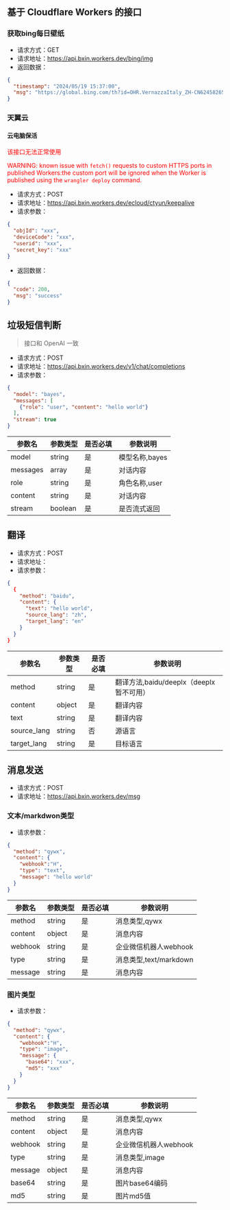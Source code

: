 ## 基于 Cloudflare Workers 的接口

### 获取bing每日壁纸
- 请求方式：GET
- 请求地址：https://api.bxin.workers.dev/bing/img
- 返回数据：
```json
{
  "timestamp": "2024/05/19 15:37:00",
  "msg": "https://global.bing.com/th?id=OHR.VernazzaItaly_ZH-CN6245826569_1920x1080.jpg&rf=LaDigue_1920x1080.jpg&pid=hp"
}
```

### 天翼云

#### 云电脑保活
<font color=red>
该接口无法正常使用

WARNING: known issue with `fetch()` requests to custom HTTPS ports in published Workers:the custom port will be ignored when the Worker is published using the `wrangler deploy` command.
</font>

- 请求方式：POST
- 请求地址：https://api.bxin.workers.dev/ecloud/ctyun/keepalive
- 请求参数：
```json
{
  "objId": "xxx",
  "deviceCode": "xxx",
  "userid": "xxx",
  "secret_key": "xxx"
}
```
- 返回数据：
```json
{
  "code": 200,
  "msg": "success"
}
```

## 垃圾短信判断
> 接口和 OpenAI 一致
- 请求方式：POST
- 请求地址：https://api.bxin.workers.dev/v1/chat/completions
- 请求参数：
```json
{
  "model": "bayes",
  "messages": [
    {"role": "user", "content": "hello world"}
  ],
  "stream": true
}
```

| 参数名   | 参数类型 | 是否必填 | 参数说明|
| ---------- | ------------ | ------------ | ------------ |
| model      | string      | 是         | 模型名称,bayes |
| messages    | array       | 是         | 对话内容 |
| role        | string      | 是         | 角色名称,user |
| content     | string      | 是         | 对话内容 |
| stream      | boolean     | 是         | 是否流式返回 |

## 翻译

- 请求方式：POST
- 请求地址：
- 请求参数：
```json
{
  {
    "method": "baidu",
    "content": {
      "text": "hello world",
      "source_lang": "zh",
      "target_lang": "en"
    }
  }
}
```

| 参数名   | 参数类型 | 是否必填 | 参数说明|
| ---------- | ------------ | ------------ | ------------ |
| method      | string      | 是         | 翻译方法,baidu/deeplx（deeplx暂不可用） |
| content     | object      | 是         | 翻译内容 |
| text         | string      | 是         | 翻译内容 |
| source_lang  | string      | 否         | 源语言 |
| target_lang  | string      | 是         | 目标语言 |

## 消息发送

- 请求方式：POST
- 请求地址：https://api.bxin.workers.dev/msg

### 文本/markdwon类型
- 请求参数：
```json
{
  "method": "qywx",
  "content": {
    "webhook":"H",
    "type": "text",
    "message": "hello world"
  }
}
```

| 参数名   | 参数类型 | 是否必填 | 参数说明|
| ---------- | ------------ | ------------ | ------------ |
| method      | string      | 是         | 消息类型,qywx|
| content     | object      | 是         | 消息内容 |
| webhook     | string      | 是         | 企业微信机器人webhook |
| type        | string      | 是         | 消息类型,text/markdown |
| message     | string      | 是         | 消息内容 |

### 图片类型
- 请求参数：
```json
{
  "method": "qywx",
  "content": {
    "webhook":"H",
    "type": "image",
    "message": {
      "base64": "xxx",
      "md5": "xxx"
    }
  }
}
```
| 参数名   | 参数类型 | 是否必填 | 参数说明|
| ---------- | ------------ | ------------ | ------------ |
| method      | string      | 是         | 消息类型,qywx|
| content     | object      | 是         | 消息内容 |
| webhook     | string      | 是         | 企业微信机器人webhook |
| type        | string      | 是         | 消息类型,image |
| message     | object      | 是         | 消息内容 |
| base64     | string      | 是         | 图片base64编码 |
| md5     | string      | 是         | 图片md5值 |
